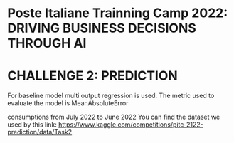 
# Poste Italiane Trainning Camp 2022: DRIVING BUSINESS DECISIONS THROUGH AI  
# CHALLENGE  2: PREDICTION 

For baseline model multi output regression is used.
The metric used  to evaluate the model  is MeanAbsoluteError

consumptions from July 2022 to June 2022
You can find the dataset we used by this link: 
https://www.kaggle.com/competitions/pitc-2122-prediction/data/Task2